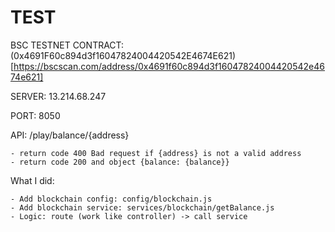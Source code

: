 # TEST

BSC TESTNET CONTRACT: (0x4691F60c894d3f16047824004420542E4674E621)[https://bscscan.com/address/0x4691f60c894d3f16047824004420542e4674e621]

SERVER: 13.214.68.247

PORT: 8050

API: /play/balance/{address}

    - return code 400 Bad request if {address} is not a valid address
    - return code 200 and object {balance: {balance}}

What I did:

    - Add blockchain config: config/blockchain.js
    - Add blockchain service: services/blockchain/getBalance.js
    - Logic: route (work like controller) -> call service
